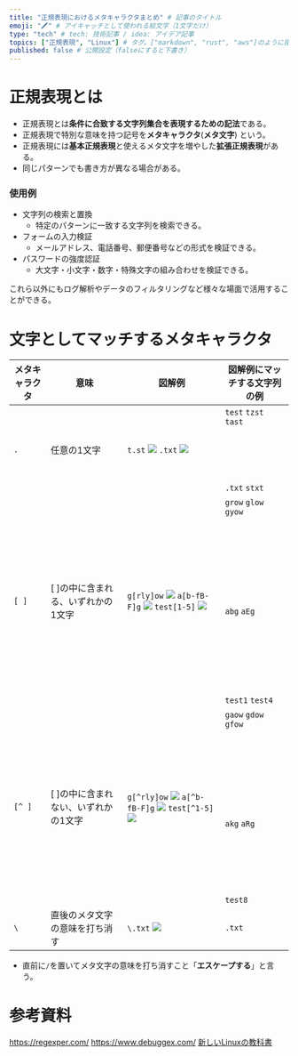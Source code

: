 ```yaml
---
title: "正規表現におけるメタキャラクタまとめ" # 記事のタイトル
emoji: "🖍️" # アイキャッチとして使われる絵文字（1文字だけ）
type: "tech" # tech: 技術記事 / idea: アイデア記事
topics: ["正規表現", "Linux"] # タグ。["markdown", "rust", "aws"]のように指定する
published: false # 公開設定（falseにすると下書き）
---
```


# 正規表現とは
* 正規表現とは**条件に合致する文字列集合を表現するための記法**である。
* 正規表現で特別な意味を持つ記号を**メタキャラクタ**(**メタ文字**) という。
* 正規表現には**基本正規表現**と使えるメタ文字を増やした**拡張正規表現**がある。
* 同じパターンでも書き方が異なる場合がある。

### 使用例
* 文字列の検索と置換
  * 特定のパターンに一致する文字列を検索できる。
* フォームの入力検証
  * メールアドレス、電話番号、郵便番号などの形式を検証できる。
* パスワードの強度認証
  * 大文字・小文字・数字・特殊文字の組み合わせを検証できる。

これら以外にもログ解析やデータのフィルタリングなど様々な場面で活用することができる。

# 文字としてマッチするメタキャラクタ
| メタキャラクタ | 意味 | 図解例 | 図解例にマッチする文字列の例 |
| ---- | ---- | ---- | ---- |
| `.` | 任意の1文字 | `t.st` ![](https://storage.googleapis.com/zenn-user-upload/ff3618310611-20240110.png) `.txt` ![](https://storage.googleapis.com/zenn-user-upload/941ebebd7ec5-20240110.png) | `test` `tzst` `tast` <br><br><br><br><br><br> `.txt` `stxt` |
| `[ ]` | [ ]の中に含まれる、いずれかの1文字 | `g[rly]ow` ![](https://storage.googleapis.com/zenn-user-upload/6254d6c4f4e0-20240110.png) `a[b-fB-F]g` ![](https://storage.googleapis.com/zenn-user-upload/188778065b35-20240110.png) `test[1-5]` ![](https://storage.googleapis.com/zenn-user-upload/8b79aeb060a6-20240110.png) | `grow` `glow` `gyow` <br><br><br><br><br><br><br><br><br> `abg` `aEg` <br><br><br><br><br><br><br><br> `test1` `test4` |
| `[^ ]` | [ ]の中に含まれない、いずれかの1文字 | `g[^rly]ow` ![](https://storage.googleapis.com/zenn-user-upload/7a68a9e0be35-20240110.png) `a[^b-fB-F]g` ![](https://storage.googleapis.com/zenn-user-upload/7d211bca0f9c-20240110.png) `test[^1-5]` ![](https://storage.googleapis.com/zenn-user-upload/29f8b50c5c66-20240110.png) | `gaow` `gdow` `gfow` <br><br><br><br><br><br><br><br><br> `akg` `aRg` <br><br><br><br><br><br><br> `test8` |
| `\` | 直後のメタ文字の意味を打ち消す | `\.txt` ![](https://storage.googleapis.com/zenn-user-upload/f5283b4dea26-20240110.png) | `.txt` |

- 直前に`/`を置いてメタ文字の意味を打ち消すこと「**エスケープする**」と言う。

# 参考資料
https://regexper.com/
https://www.debuggex.com/
[新しいLinuxの教科書](https://www.amazon.co.jp/%E6%96%B0%E3%81%97%E3%81%84Linux%E3%81%AE%E6%95%99%E7%A7%91%E6%9B%B8-%E4%B8%89%E5%AE%85-%E8%8B%B1%E6%98%8E/dp/4797380942/ref=sr_1_1?adgrpid=117229375656&hvadid=655144332605&hvdev=c&hvqmt=e&hvtargid=kwd-1152146940662&hydadcr=21814_13461165&jp-ad-ap=0&keywords=%E6%96%B0%E3%81%97%E3%81%84linux%E3%81%AE%E6%95%99%E7%A7%91%E6%9B%B8&qid=1688622508&sr=8-1)
